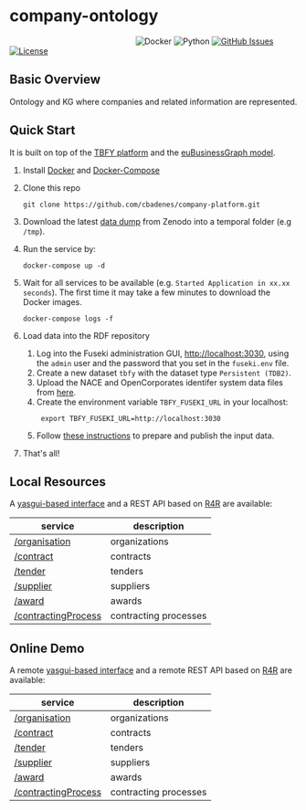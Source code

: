 # company-ontology

&nbsp;&nbsp;&nbsp;&nbsp;&nbsp;&nbsp;&nbsp;&nbsp;&nbsp;&nbsp;&nbsp;&nbsp;&nbsp;&nbsp;&nbsp;&nbsp;&nbsp;&nbsp;&nbsp;&nbsp;&nbsp;&nbsp;&nbsp;&nbsp;&nbsp;&nbsp;&nbsp;&nbsp;&nbsp;&nbsp;&nbsp;&nbsp;&nbsp;&nbsp;&nbsp;&nbsp;&nbsp;&nbsp;&nbsp;&nbsp;&nbsp;&nbsp;&nbsp;&nbsp;&nbsp;&nbsp;&nbsp;&nbsp;&nbsp;&nbsp;&nbsp;&nbsp;&nbsp;&nbsp;&nbsp;
![Docker](https://img.shields.io/badge/docker-v3+-blue.svg)
![Python](https://img.shields.io/badge/python-v3+-blue.svg)
[![GitHub Issues](https://img.shields.io/github/issues/cbadenes/company-ontology.svg)](https://github.com/cbadenes/company-ontology/issues)
[![License](https://img.shields.io/badge/license-Apache2.0-blue.svg)](https://opensource.org/licenses/Apache-2.0)


## Basic Overview
Ontology and KG where companies and related information are represented. 

## Quick Start

It is built on top of the [TBFY platform](https://github.com/TBFY/) and the [euBusinessGraph model](https://github.com/euBusinessGraph).

1. Install [Docker](https://docs.docker.com/install/) and [Docker-Compose](https://docs.docker.com/compose/install/)
1. Clone this repo

	```
	git clone https://github.com/cbadenes/company-platform.git
	```
1. Download the latest [data dump](https://doi.org/10.5281/zenodo.3712322) from Zenodo into a temporal folder (e.g  `/tmp`).  
1. Run the service by:
    ```
    docker-compose up -d
    ```
1. Wait for all services to be available (e.g. `Started Application in xx.xx seconds`). The first time it may take a few minutes to download the Docker images.
    ```
    docker-compose logs -f
	```
1. Load data into the RDF repository
    1. Log into the Fuseki administration GUI, [http://localhost:3030](http://localhost:3030), using the `admin` user and the password that you set in the `fuseki.env` file.
    1. Create a new dataset `tbfy` with the dataset type `Persistent (TDB2)`.
    1. Upload the NACE and OpenCorporates identifer system data files from [here](https://github.com/cbadenes/company-ontology/tree/master/ids).
    1. Create the environment variable `TBFY_FUSEKI_URL` in your localhost:     
       ```
        export TBFY_FUSEKI_URL=http://localhost:3030
	   ```
    1. Follow [these instructions](https://github.com/TBFY/knowledge-graph/tree/master/python-scripts) to prepare and publish the input data. 
1. That's all! 

## Local Resources

A [yasgui-based interface](http://localhost:3040) and a REST API based on [R4R](https://github.com/cbadenes/r4r) are available:

|               service                                                   |            description                             |
|-------------------------------------------------------------------------|----------------------------------------------------|
|    [/organisation](http://localhost:8082/kg-api/organisation)                  |    organizations                                   |
|    [/contract](http://localhost:8082/kg-api/contract)                          |    contracts                                       |
|    [/tender](http://localhost:8082/kg-api/tender)                              |    tenders                                         |
|    [/supplier](http://localhost:8082/kg-api/supplier)                              |    suppliers                                         |
|    [/award](http://localhost:8082/kg-api/award)                                |    awards                                          |
|    [/contractingProcess](http://localhost:8082/kg-api/contractingProcess)      |    contracting processes                           |

## Online Demo

A remote [yasgui-based interface](http://yasgui.tbfy.eu/) and a remote REST API based on [R4R](https://github.com/cbadenes/r4r) are available:

|               service                                                   |            description                             |
|-------------------------------------------------------------------------|----------------------------------------------------|
|    [/organisation](http://data.tbfy.eu/kg-api/organisation)                  |    organizations                                   |
|    [/contract](http://data.tbfy.eu/kg-api/contract)                          |    contracts                                       |
|    [/tender](http://data.tbfy.eu/kg-api/tender)                              |    tenders                                         |
|    [/supplier](http://data.tbfy.eu/kg-api/supplier)                              |    suppliers                                         |
|    [/award](http://data.tbfy.eu/kg-api/award)                                |    awards                                          |
|    [/contractingProcess](http://data.tbfy.eu/kg-api/contractingProcess)      |    contracting processes                           |





